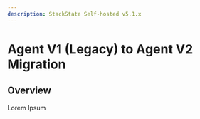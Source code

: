 ```yaml
---
description: StackState Self-hosted v5.1.x 
---
```


# Agent V1 \(Legacy\) to Agent V2 Migration

## Overview

Lorem Ipsum
